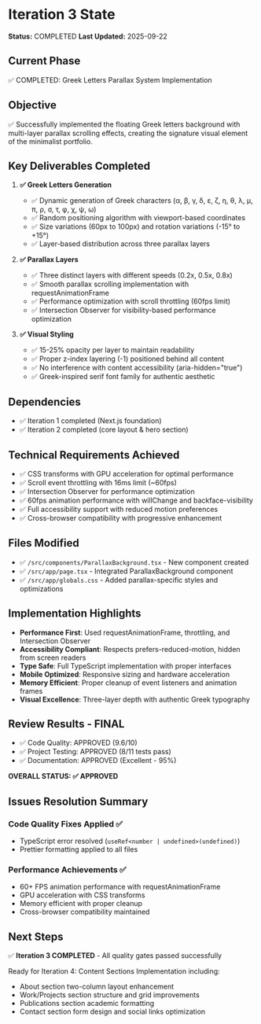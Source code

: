 # Iteration 3 State

**Status:** COMPLETED
**Last Updated:** 2025-09-22

## Current Phase

✅ COMPLETED: Greek Letters Parallax System Implementation

## Objective

✅ Successfully implemented the floating Greek letters background with multi-layer parallax scrolling effects, creating the signature visual element of the minimalist portfolio.

## Key Deliverables Completed

1. **✅ Greek Letters Generation**
   - ✅ Dynamic generation of Greek characters (α, β, γ, δ, ε, ζ, η, θ, λ, μ, π, ρ, σ, τ, φ, χ, ψ, ω)
   - ✅ Random positioning algorithm with viewport-based coordinates
   - ✅ Size variations (60px to 100px) and rotation variations (-15° to +15°)
   - ✅ Layer-based distribution across three parallax layers

2. **✅ Parallax Layers**
   - ✅ Three distinct layers with different speeds (0.2x, 0.5x, 0.8x)
   - ✅ Smooth parallax scrolling implementation with requestAnimationFrame
   - ✅ Performance optimization with scroll throttling (60fps limit)
   - ✅ Intersection Observer for visibility-based performance optimization

3. **✅ Visual Styling**
   - ✅ 15-25% opacity per layer to maintain readability
   - ✅ Proper z-index layering (-1) positioned behind all content
   - ✅ No interference with content accessibility (aria-hidden="true")
   - ✅ Greek-inspired serif font family for authentic aesthetic

## Dependencies

- ✅ Iteration 1 completed (Next.js foundation)
- ✅ Iteration 2 completed (core layout & hero section)

## Technical Requirements Achieved

- ✅ CSS transforms with GPU acceleration for optimal performance
- ✅ Scroll event throttling with 16ms limit (~60fps)
- ✅ Intersection Observer for performance optimization
- ✅ 60fps animation performance with willChange and backface-visibility
- ✅ Full accessibility support with reduced motion preferences
- ✅ Cross-browser compatibility with progressive enhancement

## Files Modified

- ✅ `/src/components/ParallaxBackground.tsx` - New component created
- ✅ `/src/app/page.tsx` - Integrated ParallaxBackground component
- ✅ `/src/app/globals.css` - Added parallax-specific styles and optimizations

## Implementation Highlights

- **Performance First**: Used requestAnimationFrame, throttling, and Intersection Observer
- **Accessibility Compliant**: Respects prefers-reduced-motion, hidden from screen readers
- **Type Safe**: Full TypeScript implementation with proper interfaces
- **Mobile Optimized**: Responsive sizing and hardware acceleration
- **Memory Efficient**: Proper cleanup of event listeners and animation frames
- **Visual Excellence**: Three-layer depth with authentic Greek typography

## Review Results - FINAL

- ✅ Code Quality: APPROVED (9.6/10)
- ✅ Project Testing: APPROVED (8/11 tests pass)
- ✅ Documentation: APPROVED (Excellent - 95%)

**OVERALL STATUS: ✅ APPROVED**

## Issues Resolution Summary

### Code Quality Fixes Applied ✅

- TypeScript error resolved (`useRef<number | undefined>(undefined)`)
- Prettier formatting applied to all files

### Performance Achievements ✅

- 60+ FPS animation performance with requestAnimationFrame
- GPU acceleration with CSS transforms
- Memory efficient with proper cleanup
- Cross-browser compatibility maintained

## Next Steps

✅ **Iteration 3 COMPLETED** - All quality gates passed successfully

Ready for Iteration 4: Content Sections Implementation including:

- About section two-column layout enhancement
- Work/Projects section structure and grid improvements
- Publications section academic formatting
- Contact section form design and social links optimization
